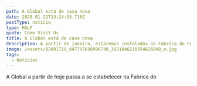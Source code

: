 ```yaml
---
path: A Global está de casa nova
date: 2020-01-21T13:24:53.716Z
postType: notícia
type: HALF
quote: Come Visit Us
title: A Global está de casa nova
description: A partir de janeiro, estaremos instalados na Fábrica do Futuro!
image: /assets/82601719_847797638996738_3921046210554626048_o.jpg
tags:
  - Notícias
---
```

A Global a partir de hoje passa a se estabelecer na Fabrica do